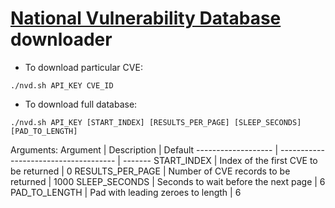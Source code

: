 # [National Vulnerability Database](https://nvd.nist.gov) downloader

* To download particular CVE:
```shell
./nvd.sh API_KEY CVE_ID
```

* To download full database:
```shell
./nvd.sh API_KEY [START_INDEX] [RESULTS_PER_PAGE] [SLEEP_SECONDS] [PAD_TO_LENGTH]
```
Arguments:
Argument			| Description							| Default
------------------- | ------------------------------------- | -------
START_INDEX			| Index of the first CVE to be returned	| 	    0
RESULTS_PER_PAGE	| Number of CVE records to be returned	| 	 1000
SLEEP_SECONDS		| Seconds to wait before the next page	| 	    6
PAD_TO_LENGTH		| Pad with leading zeroes to length		| 	    6
